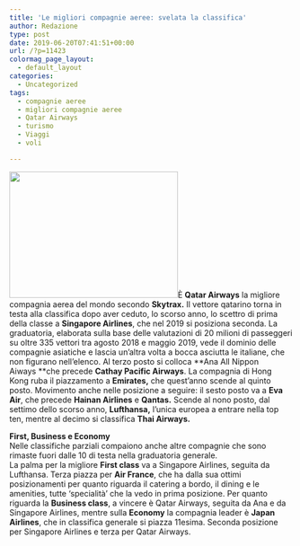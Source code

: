 ```yaml
---
title: 'Le migliori compagnie aeree: svelata la classifica'
author: Redazione
type: post
date: 2019-06-20T07:41:51+00:00
url: /?p=11423
colormag_page_layout:
  - default_layout
categories:
  - Uncategorized
tags:
  - compagnie aeree
  - migliori compagnie aeree
  - Qatar Airways
  - turismo
  - Viaggi
  - voli

---
```

<img decoding="async" loading="lazy" class="alignleft size-medium wp-image-11424" src="https://progressonline.it/wp-content/uploads/2019/06/22655_167480_aeroporto__304681_medium-300x225.jpg" alt="" width="300" height="225" />È **Qatar Airways** la migliore compagnia aerea del mondo secondo **Skytrax.** Il vettore qatarino torna in testa alla classifica dopo aver ceduto, lo scorso anno, lo scettro di prima della classe a **Singapore Airlines**, che nel 2019 si posiziona seconda. La graduatoria, elaborata sulla base delle valutazioni di 20 milioni di passeggeri su oltre 335 vettori tra agosto 2018 e maggio 2019, vede il dominio delle compagnie asiatiche e lascia un’altra volta a bocca asciutta le italiane, che non figurano nell’elenco. Al terzo posto si colloca **Ana All Nippon Aiways **che precede **Cathay Pacific Airways**. La compagnia di Hong Kong ruba il piazzamento a **Emirates,** che quest’anno scende al quinto posto. Movimento anche nelle posizione a seguire: il sesto posto va a **Eva Air**, che precede **Hainan Airlines** e **Qantas.** Scende al nono posto, dal settimo dello scorso anno, **Lufthansa,** l’unica europea a entrare nella top ten, mentre al decimo si classifica **Thai Airways.**

**First, Business e Economy**  
Nelle classifiche parziali compaiono anche altre compagnie che sono rimaste fuori dalle 10 di testa nella graduatoria generale.  
La palma per la migliore **First class** va a Singapore Airlines, seguita da Lufthansa. Terza piazza per **Air France**, che ha dalla sua ottimi posizionamenti per quanto riguarda il catering a bordo, il dining e le amenities, tutte ‘specialità’ che la vedo in prima posizione. Per quanto riguarda la **Business class**, a vincere è Qatar Airways, seguita da Ana e da Singapore Airlines, mentre sulla **Economy** la compagnia leader è **Japan Airlines**, che in classifica generale si piazza 11esima. Seconda posizione per Singapore Airlines e terza per Qatar Airways.